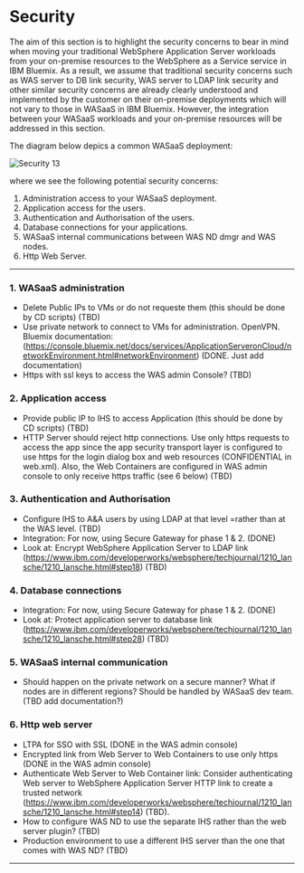 # Security

The aim of this section is to highlight the security concerns to bear in mind when moving your traditional WebSphere Application Server workloads from your on-premise resources to the WebSphere as a Service service in IBM Bluemix. As a result, we assume that traditional security concerns such as WAS server to DB link security, WAS server to LDAP link security and other similar security concerns are already clearly understood and implemented by the customer on their on-premise deployments which will not vary to those in WASaaS in IBM Bluemix. However, the integration between your WASaaS workloads and your on-premise resources will be addressed in this section.

The diagram below depics a common WASaaS deployment:

![Security 13](https://github.com/ibm-cloud-architecture/refarch-jee/raw/master/static/imgs/Security/Security13.png)

where we see the following potential security concerns:
 
1. Administration access to your WASaaS deployment.
2. Application access for the users.
3. Authentication and Authorisation of the users.
4. Database connections for your applications.
5. WASaaS internal communications between WAS ND dmgr and WAS nodes.
6. Http Web Server.

---------------------------------------------------

### 1. WASaaS administration

  * Delete Public IPs to VMs or do not requeste them (this should be done by CD scripts) (TBD)
  * Use private network to connect to VMs for administration. OpenVPN. Bluemix documentation:  (https://console.bluemix.net/docs/services/ApplicationServeronCloud/networkEnvironment.html#networkEnvironment) (DONE. Just add documentation)
  * Https with ssl keys to access the WAS admin Console? (TBD)

### 2. Application access

  * Provide public IP to IHS to access Application (this should be done by CD scripts) (TBD)
  * HTTP Server should reject http connections. Use only https requests to access the app since the app security transport layer is configured to use https for the login dialog box and web resources (CONFIDENTIAL in web.xml). Also, the Web Containers are configured in WAS admin console to only receive https traffic (see 6 below) (TBD)

### 3. Authentication and Authorisation

  * Configure IHS to A&A users by using LDAP at that level =rather than at the WAS level. (TBD)
  * Integration: For now, using Secure Gateway for phase 1 & 2. (DONE)
  * Look at: Encrypt WebSphere Application Server to LDAP link (https://www.ibm.com/developerworks/websphere/techjournal/1210_lansche/1210_lansche.html#step18) (TBD)

### 4. Database connections

  * Integration: For now, using Secure Gateway for phase 1 & 2. (DONE)
  * Look at: Protect application server to database link (https://www.ibm.com/developerworks/websphere/techjournal/1210_lansche/1210_lansche.html#step28) (TBD)

### 5. WASaaS internal communication

  * Should happen on the private network on a secure manner? What if nodes are in different regions? Should be handled by WASaaS dev team. (TBD add documentation?)

### 6. Http web server

  * LTPA for SSO with SSL (DONE in the WAS admin console)
  * Encrypted link from Web Server to Web Containers to use only https (DONE in the WAS admin console)
  * Authenticate Web Server to Web Container link: Consider authenticating Web server to WebSphere Application Server HTTP link to create a trusted network (https://www.ibm.com/developerworks/websphere/techjournal/1210_lansche/1210_lansche.html#step14) (TBD).
  * How to configure WAS ND to use the separate IHS rather than the web server plugin? (TBD)
  * Production environment to use a different IHS server than the one that comes with WAS ND? (TBD)
  
---------------------------------------------------
